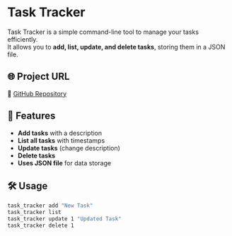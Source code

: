 # Task Tracker

Task Tracker is a simple command-line tool to manage your tasks efficiently.  
It allows you to **add, list, update, and delete tasks**, storing them in a JSON file.

## 🌐 Project URL  
🔗 [GitHub Repository](https://github.com/D7045/Coding-projects/tree/master/task_tracker)  

## 🚀 Features
- **Add tasks** with a description
- **List all tasks** with timestamps
- **Update tasks** (change description)
- **Delete tasks**
- **Uses JSON file** for data storage

## 🛠️ Usage
```sh
task_tracker add "New Task"
task_tracker list
task_tracker update 1 "Updated Task"
task_tracker delete 1
